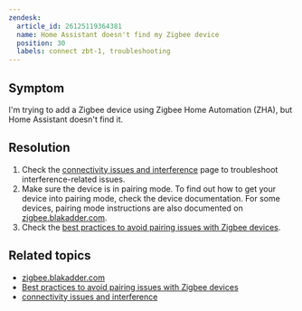 ```yaml
---
zendesk:
  article_id: 26125119364381
  name: Home Assistant doesn't find my Zigbee device
  position: 30
  labels: connect zbt-1, troubleshooting
---
```


## Symptom

I'm trying to add a Zigbee device using Zigbee Home Automation (ZHA), but Home Assistant doesn't find it.

## Resolution

1. Check the [connectivity issues and interference](/hc/en-us/articles/26124431414557) page to troubleshoot interference-related issues.
2. Make sure the device is in pairing mode. To find out how to get your device into pairing mode, check the device documentation. For some devices, pairing mode instructions are also documented on [zigbee.blakadder.com](https://zigbee.blakadder.com).
3. Check the [best practices to avoid pairing issues with Zigbee devices](https://www.home-assistant.io/integrations/zha/#best-practices-to-avoid-pairingconnection-difficulties).

## Related topics

- [zigbee.blakadder.com](https://zigbee.blakadder.com)
- [Best practices to avoid pairing issues with Zigbee devices](https://www.home-assistant.io/integrations/zha/#best-practices-to-avoid-pairingconnection-difficulties)
- [connectivity issues and interference](/hc/en-us/articles/26124431414557)
